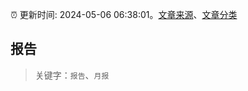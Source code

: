 :alarm_clock: 更新时间: 2024-05-06 06:38:01。[文章来源](/README.md)、[文章分类](/TAGS.md)

## 报告


> 关键字：`报告`、`月报`



